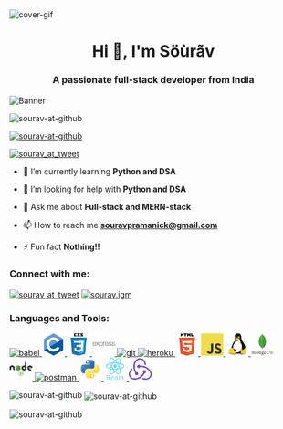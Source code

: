 <img align="center" alt="cover-gif" src="https://repository-images.githubusercontent.com/588181932/e36ec678-7984-4cdd-8e4c-a3932772ff8e" /> 
<h1 align="center">Hi 👋, I'm Söùrãv</h1>
<h3 align="center">A passionate full-stack developer from India</h3>
<img align="center" alt="Banner" src="https://miro.medium.com/v2/resize:fit:1360/1*zVnWJtyGOX_kUIDm6ccCfQ.gif"/>
<br/>
<p align="left"> <img src="https://komarev.com/ghpvc/?username=sourav-at-github&label=Profile%20views&color=0e75b6&style=flat" alt="sourav-at-github" /> </p>

<p align="left"> <a href="https://github.com/ryo-ma/github-profile-trophy"><img src="https://github-profile-trophy.vercel.app/?username=sourav-at-github" alt="sourav-at-github" /></a> </p>

<p align="left"> <a href="https://twitter.com/sourav_at_tweet" target="blank"><img src="https://img.shields.io/twitter/follow/sourav_at_tweet?logo=twitter&style=for-the-badge" alt="sourav_at_tweet" /></a> </p>

- 🌱 I’m currently learning **Python and DSA**

- 🤝 I’m looking for help with **Python and DSA**

- 💬 Ask me about **Full-stack and MERN-stack**

- 📫 How to reach me **souravpramanick@gmail.com**

- ⚡ Fun fact **Nothing!!**

<h3 align="left">Connect with me:</h3>
<p align="left">
<a href="https://twitter.com/sourav_at_tweet" target="blank"><img align="center" src="https://raw.githubusercontent.com/rahuldkjain/github-profile-readme-generator/master/src/images/icons/Social/twitter.svg" alt="sourav_at_tweet" height="30" width="40" /></a>
<a href="https://instagram.com/sourav.igm" target="blank"><img align="center" src="https://raw.githubusercontent.com/rahuldkjain/github-profile-readme-generator/master/src/images/icons/Social/instagram.svg" alt="sourav.igm" height="30" width="40" /></a>
</p>

<h3 align="left">Languages and Tools:</h3>
<p align="left"> <a href="https://babeljs.io/" target="_blank" rel="noreferrer"> <img src="https://www.vectorlogo.zone/logos/babeljs/babeljs-icon.svg" alt="babel" width="40" height="40"/> </a> <a href="https://www.cprogramming.com/" target="_blank" rel="noreferrer"> <img src="https://raw.githubusercontent.com/devicons/devicon/master/icons/c/c-original.svg" alt="c" width="40" height="40"/> </a> <a href="https://www.w3schools.com/css/" target="_blank" rel="noreferrer"> <img src="https://raw.githubusercontent.com/devicons/devicon/master/icons/css3/css3-original-wordmark.svg" alt="css3" width="40" height="40"/> </a> <a href="https://expressjs.com" target="_blank" rel="noreferrer"> <img src="https://raw.githubusercontent.com/devicons/devicon/master/icons/express/express-original-wordmark.svg" alt="express" width="40" height="40"/> </a> <a href="https://git-scm.com/" target="_blank" rel="noreferrer"> <img src="https://www.vectorlogo.zone/logos/git-scm/git-scm-icon.svg" alt="git" width="40" height="40"/> </a> <a href="https://heroku.com" target="_blank" rel="noreferrer"> <img src="https://www.vectorlogo.zone/logos/heroku/heroku-icon.svg" alt="heroku" width="40" height="40"/> </a> <a href="https://www.w3.org/html/" target="_blank" rel="noreferrer"> <img src="https://raw.githubusercontent.com/devicons/devicon/master/icons/html5/html5-original-wordmark.svg" alt="html5" width="40" height="40"/> </a> <a href="https://developer.mozilla.org/en-US/docs/Web/JavaScript" target="_blank" rel="noreferrer"> <img src="https://raw.githubusercontent.com/devicons/devicon/master/icons/javascript/javascript-original.svg" alt="javascript" width="40" height="40"/> </a> <a href="https://www.linux.org/" target="_blank" rel="noreferrer"> <img src="https://raw.githubusercontent.com/devicons/devicon/master/icons/linux/linux-original.svg" alt="linux" width="40" height="40"/> </a> <a href="https://www.mongodb.com/" target="_blank" rel="noreferrer"> <img src="https://raw.githubusercontent.com/devicons/devicon/master/icons/mongodb/mongodb-original-wordmark.svg" alt="mongodb" width="40" height="40"/> </a> <a href="https://nodejs.org" target="_blank" rel="noreferrer"> <img src="https://raw.githubusercontent.com/devicons/devicon/master/icons/nodejs/nodejs-original-wordmark.svg" alt="nodejs" width="40" height="40"/> </a> <a href="https://postman.com" target="_blank" rel="noreferrer"> <img src="https://www.vectorlogo.zone/logos/getpostman/getpostman-icon.svg" alt="postman" width="40" height="40"/> </a> <a href="https://www.python.org" target="_blank" rel="noreferrer"> <img src="https://raw.githubusercontent.com/devicons/devicon/master/icons/python/python-original.svg" alt="python" width="40" height="40"/> </a> <a href="https://reactjs.org/" target="_blank" rel="noreferrer"> <img src="https://raw.githubusercontent.com/devicons/devicon/master/icons/react/react-original-wordmark.svg" alt="react" width="40" height="40"/> </a> <a href="https://redux.js.org" target="_blank" rel="noreferrer"> <img src="https://raw.githubusercontent.com/devicons/devicon/master/icons/redux/redux-original.svg" alt="redux" width="40" height="40"/> </a> </p>

<p><img align="left" src="https://github-readme-stats.vercel.app/api/top-langs?username=sourav-at-github&show_icons=true&locale=en&layout=compact" alt="sourav-at-github" /></p>

<p>&nbsp;<img align="center" src="https://github-readme-stats.vercel.app/api?username=sourav-at-github&show_icons=true&locale=en" alt="sourav-at-github" /></p>

<p><img align="center" src="https://github-readme-streak-stats.herokuapp.com/?user=sourav-at-github&" alt="sourav-at-github" /></p>
